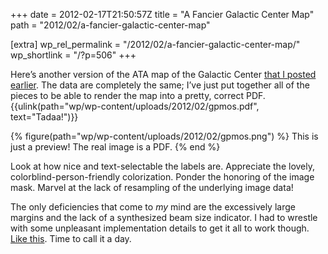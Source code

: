 +++
date = 2012-02-17T21:50:57Z
title = "A Fancier Galactic Center Map"
path = "2012/02/a-fancier-galactic-center-map"

[extra]
wp_rel_permalink = "/2012/02/a-fancier-galactic-center-map/"
wp_shortlink = "/?p=506"
+++

Here’s another version of the ATA map of the Galactic Center
[that I posted earlier](./2011/the-galactic-center-as-seen-by-the-ata.md). The
data are completely the same; I’ve just put together all of the pieces to be
able to render the map into a pretty, correct PDF. 
{{ulink(path="wp/wp-content/uploads/2012/02/gpmos.pdf", text="Tadaa!")}}

{% figure(path="wp/wp-content/uploads/2012/02/gpmos.png") %}
This is just a preview! The real image is a PDF.
{% end %}

Look at how nice and text-selectable the labels are. Appreciate the lovely,
colorblind-person-friendly colorization. Ponder the honoring of the image
mask. Marvel at the lack of resampling of the underlying image data!

The only deficiencies that come to _my_ mind are the excessively large margins
and the lack of a synthesized beam size indicator. I had to wrestle with some
unpleasant implementation details to get it all to work though.
[Like this](https://github.com/pkgw/omegaplot/commit/34f7b348929693a989339c5a1c64c9da5c37a620).
Time to call it a day.

